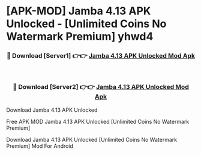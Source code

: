 # [APK-MOD] Jamba 4.13 APK Unlocked - [Unlimited Coins No Watermark Premium] yhwd4



<div align="center">
<h3>🔴 Download [Server1] 👉👉 <a href="https://momento.my/?title=Jamba_4.13_APK_Unlocked">Jamba 4.13 APK Unlocked Mod Apk</a></h3><br>

<h3>🔴 Download [Server2] 👉👉 <a href="https://momento.my/?title=Jamba_4.13_APK_Unlocked">Jamba 4.13 APK Unlocked Mod Apk</a></h3>
</div>



Download Jamba 4.13 APK Unlocked 

Free APK MOD Jamba 4.13 APK Unlocked [Unlimited Coins No Watermark Premium]

Download Jamba 4.13 APK Unlocked [Unlimited Coins No Watermark Premium] Mod For Android
